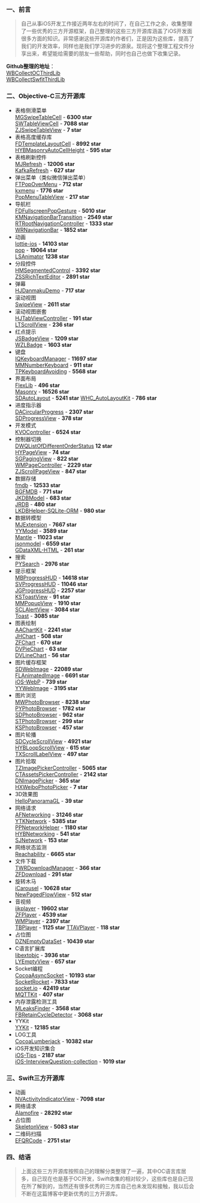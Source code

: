 ### 一、前言
> 自己从事iOS开发工作接近两年左右的时间了，在自己工作之余，收集整理了一些优秀的三方开源框架，自己整理的这些三方开源库涵盖了iOS开发面很多方面的知识。非常感谢这些开源库的作者们，正是因为这些库，提高了我们的开发效率，同样也是我们学习进步的源泉。现将这个整理工程文件分享出来，希望能给需要的朋友一些帮助，同时也自己也做下收集记录。

**Github整理的地址**：    
[WBCollectOCThirdLib](https://github.com/wenmobo/WBCollectOCThirdLib)     
[WBCollectSwfitThirdLib](https://github.com/wenmobo/WBCollectSwfitThirdLib)

### 二、Objective-C三方开源库
- 表格侧滑菜单  
[MGSwipeTableCell](https://github.com/MortimerGoro/MGSwipeTableCell) - **6300 star**  
[SWTableViewCell](https://github.com/CEWendel/SWTableViewCell) - **7088 star**    
[ZJSwipeTableView](https://github.com/jasnig/ZJSwipeTableView) - **7 star**
- 表格高度缓存库    
[FDTemplateLayoutCell](https://github.com/forkingdog/UITableView-FDTemplateLayoutCell) - **8992 star**   
[HYBMasonryAutoCellHeight](https://github.com/CoderJackyHuang/HYBMasonryAutoCellHeight) - **595 star**
- 表格刷新控件  
[MJRefresh](https://github.com/CoderMJLee/MJRefresh) - **12006 star**  
[KafkaRefresh](https://github.com/OpenFeyn/KafkaRefresh) - **627 star**
- 弹出菜单（类似微信弹出菜单）  
[FTPopOverMenu](https://github.com/liufengting/FTPopOverMenu) - **712 star**    
[kxmenu](https://github.com/kolyvan/kxmenu) - **1776 star**  
[PopMenuTableView](https://github.com/KongPro/PopMenuTableView) - **217 star**  
- 导航栏    
[FDFullscreenPopGesture](https://github.com/forkingdog/FDFullscreenPopGesture) - **5010 star**  
[KMNavigationBarTransition](https://github.com/MoZhouqi/KMNavigationBarTransition) - **2549 star**  
[RTRootNavigationController](https://github.com/rickytan/RTRootNavigationController) - **1333 star**    
[WRNavigationBar](https://github.com/wangrui460/WRNavigationBar) - **1852 star**
- 动画  
[lottie-ios](https://github.com/airbnb/lottie-ios) - **14103 star**  
[pop](https://github.com/facebook/pop) - **19064 star**     
[LSAnimator](https://github.com/Lision/LSAnimator) **1238 star**
- 分段控件  
[HMSegmentedControl](https://github.com/HeshamMegid/HMSegmentedControl) - **3392 star**    
[ZSSRichTextEditor](https://github.com/nnhubbard/ZSSRichTextEditor) - **2891 star**
- 弹幕  
[HJDanmakuDemo](https://github.com/panghaijiao/HJDanmakuDemo) - **717 star**    
- 滚动视图  
[SwipeView](https://github.com/nicklockwood/SwipeView) - **2611 star**
- 滚动视图嵌套  
[HJTabViewController](https://github.com/panghaijiao/HJTabViewController) - **191 star**    
[LTScrollView](https://github.com/gltwy/LTScrollView) - **236 star**
- 红点提示  
[JSBadgeView](https://github.com/JaviSoto/JSBadgeView) - **1209 star**   
[WZLBadge](https://github.com/weng1250/WZLBadge) - **1603 star**
- 键盘  
[IQKeyboardManager](https://github.com/hackiftekhar/IQKeyboardManager) - **11697 star**  
[MMNumberKeyboard](https://github.com/matmartinez/MMNumberKeyboard) - **911 star**  
[TPKeyboardAvoiding](https://github.com/michaeltyson/TPKeyboardAvoiding) - **5568 star**    
- 界面布局   
[FlexLib](https://github.com/zhenglibao/FlexLib) - **496 star**  
[Masonry](https://github.com/SnapKit/Masonry) - **16526 star**  
[SDAutoLayout](https://github.com/gsdios/SDAutoLayout) - **5241 star**
[WHC_AutoLayoutKit](https://github.com/netyouli/WHC_AutoLayoutKit) - **786 star**
- 进度指示器    
[DACircularProgress](https://github.com/danielamitay/DACircularProgress) - **2307 star**    
[SDProgressView](https://github.com/gsdios/SDProgressView) - **378 star**
- 开发模式  
[KVOController](https://github.com/facebook/KVOController) - **6524 star**   
- 控制器切换    
[DWQListOfDifferentOrderStatus](https://github.com/DevelopmentEngineer-DWQ/DWQListOfDifferentOrderStatus) **12 star**   
[HYPageView](https://github.com/runlhy/HYPageView) - **74 star**  
[SGPagingView](https://github.com/kingsic/SGPagingView) - **822 star**    
[WMPageController](https://github.com/wangmchn/WMPageController) - **2229 star**    
[ZJScrollPageView](https://github.com/jasnig/ZJScrollPageView) - **847 star**
- 数据存储  
[fmdb](https://github.com/ccgus/fmdb) - **12533 star**   
[BGFMDB](https://github.com/huangzhibiao/BGFMDB) - **771 star**  
[JKDBModel](https://github.com/Haley-Wong/JKDBModel) - **683 star**  
[JRDB](https://github.com/scubers/JRDB) - **480 star**  
[LKDBHelper-SQLite-ORM](https://github.com/li6185377/LKDBHelper-SQLite-ORM) - **980 star**
- 数据转模型  
[MJExtension](https://github.com/CoderMJLee/MJExtension) - **7667 star**   
[YYModel](https://github.com/ibireme/YYModel) - **3589 star**  
[Mantle](https://github.com/Mantle/Mantle)  - **11023 star**    
[jsonmodel](https://github.com/jsonmodel/jsonmodel) - **6559 star**  
[GDataXML-HTML](https://github.com/graetzer/GDataXML-HTML) - **261 star**
- 搜索  
[PYSearch](https://github.com/ko1o/PYSearch) - **2976 star**
- 提示框架  
[MBProgressHUD](https://github.com/jdg/MBProgressHUD/tree/master) - **14618 star**  
[SVProgressHUD](https://github.com/SVProgressHUD/SVProgressHUD) - **11046 star**    
[JGProgressHUD](https://github.com/JonasGessner/JGProgressHUD) - **2257 star**  
[KSToastView](https://github.com/c0ming/KSToastView) - **91 star**  
[MMPopupView](https://github.com/adad184/MMPopupView) - **1910 star**   
[SCLAlertView](https://github.com/dogo/SCLAlertView) - **3084 star**   
[Toast](https://github.com/scalessec/Toast) - **3085 star**
- 图表绘制  
[AAChartKit](https://github.com/AAChartModel/AAChartKit) - **2241 star**   
[JHChart](https://github.com/China131/JHChart) - **508 star**  
[ZFChart](https://github.com/Zirkfied/ZFChart) - **670 star**  
[DVPieChart](https://github.com/FireMou/DVPieChart) - **63 star**  
[DVLineChart](https://github.com/FireMou/DVLineChart) - **56 star**
- 图片缓存框架  
[SDWebImage](https://github.com/rs/SDWebImage) - **22089 star**  
[FLAnimatedImage](https://github.com/Flipboard/FLAnimatedImage) - **6691 star**     
[iOS-WebP](https://github.com/seanooi/iOS-WebP) - **739 star**  
[YYWebImage](https://github.com/ibireme/YYWebImage) - **3195 star**  
- 图片浏览  
[MWPhotoBrowser](https://github.com/mwaterfall/MWPhotoBrowser) - **8238 star**  
[PYPhotoBrowser](https://github.com/ko1o/PYPhotoBrowser) - **1782 star**   
[SDPhotoBrowser](https://github.com/gsdios/SDPhotoBrowser) - **962 star**    
[STPhotoBrowser](https://github.com/STShenZhaoliang/STPhotoBrowser) - **299 star**  
[KSPhotoBrowser](https://github.com/skx926/KSPhotoBrowser) - **457 star**
- 图片轮播  
[SDCycleScrollView](https://github.com/gsdios/SDCycleScrollView) - **4921 star**    
[HYBLoopScrollView](https://github.com/CoderJackyHuang/HYBLoopScrollView) - **615 star**    
[TXScrollLabelView](https://github.com/tingxins/TXScrollLabelView) - **497 star**
- 图片拾取  
[TZImagePickerController](https://github.com/banchichen/TZImagePickerController) - **5065 star**    
[CTAssetsPickerController](https://github.com/chiunam/CTAssetsPickerController) - **2142 star**     
[DNImagePicker](https://github.com/AwesomeDennis/DNImagePicker) - **365 star**  
[HXWeiboPhotoPicker](https://github.com/KeenTeam1990/HXWeiboPhotoPicker) - **7 star**
- 3D效果图  
[HelloPanoramaGL](https://github.com/heroims/HelloPanoramaGL) - **39 star**
- 网络请求  
[AFNetworking](https://github.com/AFNetworking/AFNetworking) - **31246 star**    
[YTKNetwork](https://github.com/yuantiku/YTKNetwork) - **5385 star**   
[PPNetworkHelper](https://github.com/jkpang/PPNetworkHelper) - **1180 star**     
[HYBNetworking](https://github.com/CoderJackyHuang/HYBNetworking) - **541 star**    
[SJNetwork](https://github.com/knightsj/SJNetwork) - **153 star**
- 网络状态监测  
[Reachability](https://github.com/tonymillion/Reachability) - **6665 star**
- 文件下载  
[TWRDownloadManager](https://github.com/chasseurmic/TWRDownloadManager) - **366 star**  
[ZFDownload](https://github.com/renzifeng/ZFDownload) - **291 star**
- 旋转木马  
[iCarousel](https://github.com/nicklockwood/iCarousel) - **10628 star**  
[NewPagedFlowView](https://github.com/PageGuo/NewPagedFlowView) - **512 star**
- 音视频    
[ijkplayer](https://github.com/Bilibili/ijkplayer) - **19602 star**  
[ZFPlayer](https://github.com/renzifeng/ZFPlayer) - **4539 star**  
[WMPlayer](https://github.com/zhengwenming/WMPlayer) - **2397 star**   
[TBPlayer](https://github.com/suifengqjn/TBPlayer) - **1125 star**
[TTAVPlayer](https://github.com/tangdiforx/TTAVPlayer) - **118 star**
- 占位图        
[DZNEmptyDataSet](https://github.com/dzenbot/DZNEmptyDataSet) - **10439 star**
- C语言扩展库   
[libextobjc](https://github.com/jspahrsummers/libextobjc) - **3936 star**   
[LYEmptyView](https://github.com/dev-liyang/LYEmptyView) - **657 star**
- Socket编程    
[CocoaAsyncSocket](https://github.com/robbiehanson/CocoaAsyncSocket) - **10193 star**   
[SocketRocket](https://github.com/facebook/SocketRocket) - **7833 star**   
[socket.io](https://github.com/socketio/socket.io) - **42419 star**  
[MQTTKit](https://github.com/mobile-web-messaging/MQTTKit) - **407 star**
- 内存泄露检测工具  
[MLeaksFinder](https://github.com/Tencent/MLeaksFinder) - **3568 star**   
[FBRetainCycleDetector](https://github.com/facebook/FBRetainCycleDetector) - **3068 star**
- YYKit     
[YYKit](https://github.com/ibireme/YYKit) - **12185 star**
- LOG工具   
[CocoaLumberjack](https://github.com/CocoaLumberjack/CocoaLumberjack) - **10382 star**
- iOS开发知识集合   
[iOS-Tips](https://github.com/awesome-tips/iOS-Tips) - **2187 star**   
[iOS-InterviewQuestion-collection](https://github.com/liberalisman/iOS-InterviewQuestion-collection) - **1019 star**

### 三、Swift三方开源库
- 动画  
[NVActivityIndicatorView](https://github.com/ninjaprox/NVActivityIndicatorView) - **7098 star**
- 网络请求  
[Alamofire](https://github.com/Alamofire/Alamofire) - **28292 star**
- 占位图    
[SkeletonView](https://github.com/Juanpe/SkeletonView) - **5083 star**
- 二维码扫描    
[EFQRCode](https://github.com/EyreFree/EFQRCode) - **2751 star**

### 四、结语
> 上面这些三方开源库按照自己的理解分类整理了一遍，其中OC语言库居多，自己现在也是基于OC开发，Swift收集的相对较少，这些库也是自己现在所了解到的，当然还有很多优秀的三方库自己也未发现和接触，我以后会不断在这篇博客中更新优秀的三方开源库。
